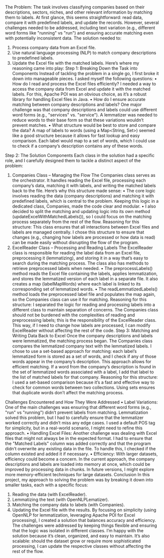 The Problem:
The task involves classifying companies based on their descriptions, sectors, niches, and other relevant information by matching them to labels. At first glance, this seems straightforward: read data, compare it with predefined labels, and update the records. However, several challenges needed to be addressed, including text variation (e.g., different word forms like "running" vs "run") and ensuring accurate matching even with potentially inconsistent data.
The solution needed to:
1.	Process company data from an Excel file.
2.	Use natural language processing (NLP) to match company descriptions to predefined labels.
3.	Update the Excel file with the matched labels.
Here’s where my reasoning came into play:
Step 1: Breaking Down the Task into Components
Instead of tackling the problem in a single go, I first broke it down into manageable pieces. I asked myself the following questions:
•	How do I read and process the Excel files efficiently? I needed a way to access the company data from Excel and update it with the matched labels. For this, Apache POI was an obvious choice, as it’s a robust library for handling Excel files in Java.
•	How do I ensure accurate matching between company descriptions and labels? One major challenge was that company descriptions and labels could use different word forms (e.g., "services" vs. "service"). A lemmatizer was needed to reduce words to their base form so that these variations wouldn’t prevent matches.
•	What structure would be best to store and compare the data? A map of labels to words (using a Map<String, Set<String>>) seemed like a good structure because it allows for fast lookup and easy comparison. Each label would map to a set of words, which I could use to check if a company’s description contains any of these words.

Step 2: The Solution Components
Each class in the solution had a specific role, and I carefully designed them to tackle a distinct aspect of the problem:
1. Companies Class – Managing the Flow
The Companies class serves as the orchestrator. It handles reading the Excel file, processing each company’s data, matching it with labels, and writing the matched labels back to the file. Here’s why this structure made sense:
•	The core logic involves reading the data (company descriptions) and matching it with predefined labels, which is central to the problem. Keeping this logic in a dedicated class, Companies, made the code clear and modular.
•	I also decided to split the matching and updating logic into its own method (updateExcelWithMatchedLabels()), so I could focus on the matching process separately from the rest of the flow.
Reasoning for this structure: This class ensures that all interactions between Excel files and labels are managed centrally. I chose this structure to ensure that changes (e.g., changing how labels are processed or how data is read) can be made easily without disrupting the flow of the program.
2. ExcelReader Class – Processing and Reading Labels
The ExcelReader class is responsible for reading the label data from an Excel file, preprocessing it (lemmatizing), and storing it in a way that’s easy to search during the matching process. The class also has methods to retrieve preprocessed labels when needed.
•	The preprocessLabels() method reads the Excel file containing the labels, applies lemmatization, and stores the lemmatized version of each label in a separate file. It also creates a map (labelMapWords) where each label is linked to its corresponding set of lemmatized words.
•	The readLemmatizedLabels() method loads the preprocessed label file and populates the map again, so the Companies class can use it for matching.
Reasoning for this structure: I separated the logic for reading and processing labels into a different class to maintain separation of concerns. The Companies class should not be burdened with the complexities of reading and preprocessing labels; this is the responsibility of the ExcelReader class. This way, if I need to change how labels are processed, I can modify ExcelReader without affecting the rest of the code.
Step 3: Matching and Writing Data Back to Excel
Once the company descriptions and labels were lemmatized, the matching process began. The Companies class compares the lemmatized company text with the lemmatized labels.
I chose to use a set-based approach for matching: each label’s lemmatized form is stored as a set of words, and I check if any of those words appear in the company’s description.
This approach allows for efficient matching. If a word from the company’s description is found in the set of lemmatized words associated with a label, I add that label to the list of matched labels for that company.
Reasoning for this structure: I used a set-based comparison because it’s a fast and effective way to check for common words between two collections. Using sets ensures that duplicate words don’t affect the matching process.


Challenges Encountered and How They Were Addressed
•	Label Variations: One of the main challenges was ensuring that different word forms (e.g., "run" vs "running") didn’t prevent labels from matching. Lemmatization solved this problem, but I had to carefully ensure that the lemmatizer worked correctly and didn’t miss any edge cases. I used a default POS tag for simplicity, but in a real-world scenario, I might need to refine this approach.
•	Handling Excel Files: Another challenge was dealing with Excel files that might not always be in the expected format. I had to ensure that the "Matched Labels" column was added correctly and that the program didn’t overwrite any existing data in the file. To handle this, I checked if the column existed and added it if necessary.
•	Efficiency: With larger datasets, efficiency could become a concern. In the current approach, the company descriptions and labels are loaded into memory at once, which could be improved by processing data in chunks. In future versions, I might explore more memory-efficient techniques for large datasets.
Conclusion
In this project, my approach to solving the problem was by breaking it down into smaller tasks, each with a specific focus:
1.	Reading the data (with ExcelReader).
2.	Lemmatizing the text (with OpenNLPLematizer).
3.	Matching the company data to labels (with Companies).
4.	Updating the Excel file with the results.
By focusing on simplicity (using OpenNLP for lemmatization, leveraging Apache POI for Excel processing), I created a solution that balances accuracy and efficiency. The challenges were addressed by keeping things flexible and ensuring that the logic was isolated in different classes.
I’m happy with the solution because it’s clean, organized, and easy to maintain. It’s also scalable: should the dataset grow or require more sophisticated processing, I can update the respective classes without affecting the rest of the flow.
